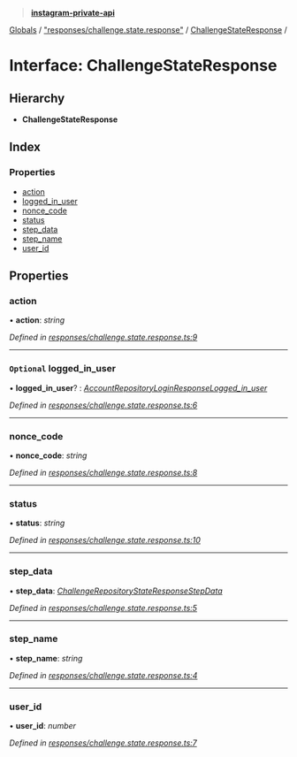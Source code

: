 > **[instagram-private-api](../README.md)**

[Globals](../README.md) / ["responses/challenge.state.response"](../modules/_responses_challenge_state_response_.md) / [ChallengeStateResponse](_responses_challenge_state_response_.challengestateresponse.md) /

# Interface: ChallengeStateResponse

## Hierarchy

* **ChallengeStateResponse**

## Index

### Properties

* [action](_responses_challenge_state_response_.challengestateresponse.md#action)
* [logged_in_user](_responses_challenge_state_response_.challengestateresponse.md#optional-logged_in_user)
* [nonce_code](_responses_challenge_state_response_.challengestateresponse.md#nonce_code)
* [status](_responses_challenge_state_response_.challengestateresponse.md#status)
* [step_data](_responses_challenge_state_response_.challengestateresponse.md#step_data)
* [step_name](_responses_challenge_state_response_.challengestateresponse.md#step_name)
* [user_id](_responses_challenge_state_response_.challengestateresponse.md#user_id)

## Properties

###  action

• **action**: *string*

*Defined in [responses/challenge.state.response.ts:9](https://github.com/dilame/instagram-private-api/blob/3e16058/src/responses/challenge.state.response.ts#L9)*

___

### `Optional` logged_in_user

• **logged_in_user**? : *[AccountRepositoryLoginResponseLogged_in_user](_responses_account_repository_login_response_.accountrepositoryloginresponselogged_in_user.md)*

*Defined in [responses/challenge.state.response.ts:6](https://github.com/dilame/instagram-private-api/blob/3e16058/src/responses/challenge.state.response.ts#L6)*

___

###  nonce_code

• **nonce_code**: *string*

*Defined in [responses/challenge.state.response.ts:8](https://github.com/dilame/instagram-private-api/blob/3e16058/src/responses/challenge.state.response.ts#L8)*

___

###  status

• **status**: *string*

*Defined in [responses/challenge.state.response.ts:10](https://github.com/dilame/instagram-private-api/blob/3e16058/src/responses/challenge.state.response.ts#L10)*

___

###  step_data

• **step_data**: *[ChallengeRepositoryStateResponseStepData](_responses_challenge_state_response_.challengerepositorystateresponsestepdata.md)*

*Defined in [responses/challenge.state.response.ts:5](https://github.com/dilame/instagram-private-api/blob/3e16058/src/responses/challenge.state.response.ts#L5)*

___

###  step_name

• **step_name**: *string*

*Defined in [responses/challenge.state.response.ts:4](https://github.com/dilame/instagram-private-api/blob/3e16058/src/responses/challenge.state.response.ts#L4)*

___

###  user_id

• **user_id**: *number*

*Defined in [responses/challenge.state.response.ts:7](https://github.com/dilame/instagram-private-api/blob/3e16058/src/responses/challenge.state.response.ts#L7)*